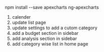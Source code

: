 <!-- install command -->
npm install --save apexcharts ng-apexcharts



<!-- Next Task -->
1. calender
2. update list page
3. update settings to add a cutom category
4. add a budget section in sidebar
5. add analysis section in sidebar
6. add category wise list in home page